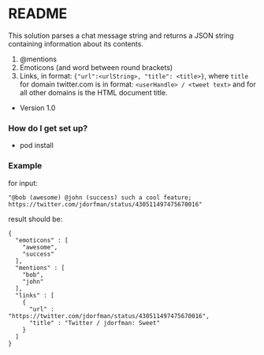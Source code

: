 # README #

This solution parses a chat message string and returns a JSON string containing information about its contents.

1. @mentions
2. Emoticons (and word between round brackets)
3. Links, in format: `{"url":<urlString>, "title": <title>}`, where `title` for domain twitter.com is in format: `<userHandle> / <tweet text>` and for all other domains is the HTML document title.

* Version 1.0

### How do I get set up? ###

* pod install

### Example ###
for input:
```
"@bob (awesome) @john (success) such a cool feature; https://twitter.com/jdorfman/status/430511497475670016"
```

result should be:
```
{
  "emoticons" : [
    "awesome",
    "success"
  ],
  "mentions" : [
    "bob",
    "john"
  ],
  "links" : [
    {
      "url" : "https://twitter.com/jdorfman/status/430511497475670016",
      "title" : "Twitter / jdorfman: Sweet"
    }
  ]
}
```
